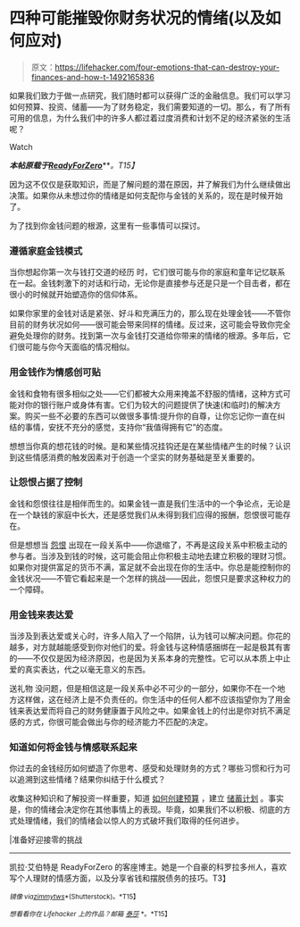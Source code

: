 # 四种可能摧毁你财务状况的情绪(以及如何应对)

> 原文：<https://lifehacker.com/four-emotions-that-can-destroy-your-finances-and-how-t-1492165836>

如果我们致力于做一点研究，我们随时都可以获得广泛的金融信息。我们可以学习如何预算、投资、储蓄——为了财务稳定，我们需要知道的一切。那么，有了所有可用的信息，为什么我们中的许多人都过着过度消费和计划不足的经济紧张的生活呢？

Watch

***本帖原载于***[***ReadyForZero***](http://blog.readyforzero.com/hidden-emotional-factors-that-may-be-destroying-your-finances/)***。*T15】**

因为这不仅仅是获取知识，而是了解问题的潜在原因，并了解我们为什么继续做出决策。如果你从未想过你的情绪是如何支配你与金钱的关系的，现在是时候开始了。

为了找到你金钱问题的根源，这里有一些事情可以探讨。

### 遵循家庭金钱模式

当你想起你第一次与钱打交道的经历 时，它们很可能与你的家庭和童年记忆联系在一起。金钱刺激下的对话和行动，无论你是直接参与还是只是一个目击者，都在很小的时候就开始塑造你的信仰体系。

如果你家里的金钱对话是紧张、好斗和充满压力的，那么现在处理金钱——不管你目前的财务状况如何——很可能会带来同样的情绪。反过来，这可能会导致你完全避免处理你的财务。找到第一次与金钱打交道给你带来的情绪的根源。多年后，它们很可能与你今天面临的情况相似。

### 用金钱作为情感创可贴

金钱和食物有很多相似之处——它们都被大众用来掩盖不舒服的情绪，这种方式可能对你的银行账户或身体有害。它们为较大的问题提供了快速(和临时)的解决方案。购买一些不必要的东西可以做很多事情:提升你的自尊，让你忘记你一直在纠结的事情，安抚不充分的感觉，支持你“我值得拥有它”的态度。

想想当你真的想花钱的时候。是和某些情况挂钩还是在某些情绪产生的时候？认识到这些情感消费的触发因素对于创造一个坚实的财务基础是至关重要的。

### 让怨恨占据了控制

金钱和怨恨往往是相伴而生的。如果金钱一直是我们生活中的一个争论点，无论是在一个缺钱的家庭中长大，还是感觉我们从未得到我们应得的报酬，怨恨很可能存在。

但是想想当 [怨恨](https://lifehacker.com/check-your-resentment-to-avoid-burnout-says-googles-ma-5899740) 出现在一段关系中——你退缩了，不再是这段关系中积极主动的参与者。当涉及到钱的时候，这可能会阻止你积极主动地去建立积极的理财习惯。如果你对提供富足的货币不满，富足就不会出现在你的生活中。你总是能控制你的金钱状况——不管它看起来是一个怎样的挑战——因此，怨恨只是要求这种权力的一个障碍。

### 用金钱来表达爱

当涉及到表达爱或关心时，许多人陷入了一个陷阱，认为钱可以解决问题。你花的越多，对方就越能感受到你对他们的爱。将金钱与这种情感捆绑在一起是极其有害的——不仅仅是因为经济原因，也是因为关系本身的完整性。它可以从本质上中止爱的真实表达，代之以毫无意义的东西。

送礼物 没问题，但是相信这是一段关系中必不可少的一部分，如果你不在一个地方这样做，这在经济上是不负责任的。你生活中的任何人都不应该指望你为了用金钱来表达爱而将自己的财务健康置于风险之中。如果金钱上的付出是你对抗不满足感的方式，你很可能会做出与你的经济能力不匹配的决定。

### 知道如何将金钱与情感联系起来

你过去的金钱经历如何塑造了你思考、感受和处理财务的方式？哪些习惯和行为可以追溯到这些情绪？结果你纠结于什么模式？

收集这种知识和了解投资一样重要，知道 [如何创建预算](http://blog.readyforzero.com/how-to-create-a-budget/) ，建立 [储蓄计划](https://lifehacker.com/adult-budgeting-101-how-to-create-your-first-budget-in-1440446091) 。事实是，你的情绪会决定你在其他事情上的表现。毕竟，如果我们不以积极、彻底的方式处理情绪，我们的情绪会以惊人的方式破坏我们取得的任何进步。

|准备好迎接零的挑战

* * *

凯拉·艾伯特是 ReadyForZero 的客座博主。她是一个自豪的科罗拉多州人，喜欢写个人理财的情感方面，以及分享省钱和摆脱债务的技巧。T3】

<small>*镜像 via*</small>[<small>*zimmytws*</small>](http://www.shutterstock.com/gallery-50527p1.html)<small>*(Shutterstock)。*T15】</small>

<small>*想看看你在 Lifehacker 上的作品？邮箱*</small> [<small>*泰莎*</small>](https://mail.google.com/mail/?view=cm&fs=1&tf=1&to=tessa@lifehacker.com) <small>*。*T15】</small>